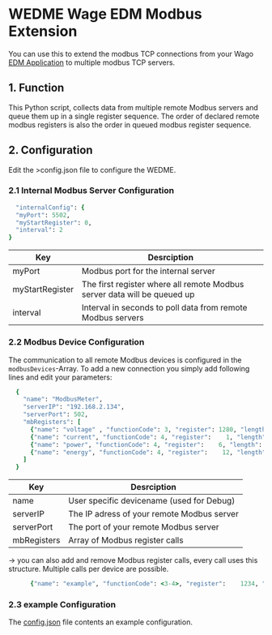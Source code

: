 # WEDME  Wage EDM Modbus Extension

You can use this to extend the modbus TCP connections from your Wago [EDM Application](https://downloadcenter.wago.com/wago/solution/details/lth2ln74o1199t2olci) to multiple modbus TCP servers.

## 1. Function
This Python script, collects data from multiple remote Modbus servers and queue them up in a single register sequence.
The order of declared remote modbus registers is also the order in queued modbus register sequence.


## 2. Configuration
Edit the >config.json file to configure the WEDME.
  ### 2.1 Internal Modbus Server Configuration
  ```ruby
    "internalConfig": {
    "myPort": 5502,
    "myStartRegister": 0,
    "interval": 2
  }
  
  ```
|  Key            | Desrciption                                                               |
| ----------------| --------------------------------------------------------------------------|
| myPort          | Modbus port for the internal server                                       |
| myStartRegister | The first register where all remote Modbus server data will be queued up  |
| interval        | Interval in seconds to poll data from remote Modbus servers               |

### 2.2 Modbus Device Configuration
The communication to all remote Modbus devices is configured in the `modbusDevices`-Array. To add a new connection you simply add following lines and edit your parameters:
  ```ruby
    {
      "name": "ModbusMeter",
      "serverIP": "192.168.2.134",
      "serverPort": 502,
      "mbRegisters": [
        {"name": "voltage" , "functionCode": 3, "register": 1280, "length": 1},
        {"name": "current", "functionCode": 4, "register":    1, "length": 1},
        {"name": "power", "functionCode": 4, "register":    6, "length": 2},
        {"name": "energy", "functionCode": 4, "register":    12, "length": 2}
      ]
    }
  
  ```
|  Key            | Desrciption                                                               |
| ----------------| --------------------------------------------------------------------------|
| name            | User specific devicename (used for Debug)                                 |
| serverIP        | The IP adress of your remote Modbus server                                |
| serverPort      | The port of your remote Modbus server                                     |
| mbRegisters     | Array of Modbus register calls                                            |

-> you can also add and remove Modbus register calls, every call uses this structure. Multiple calls per device are possible.
  ```ruby
        {"name": "example", "functionCode": <3-4>, "register":    1234, "length": 1}
  ```

### 2.3 example Configuration
The [config.json](https://github.com/MichaelDrostWago/WEDME/blob/main/config.json) file contents an example configuration.
